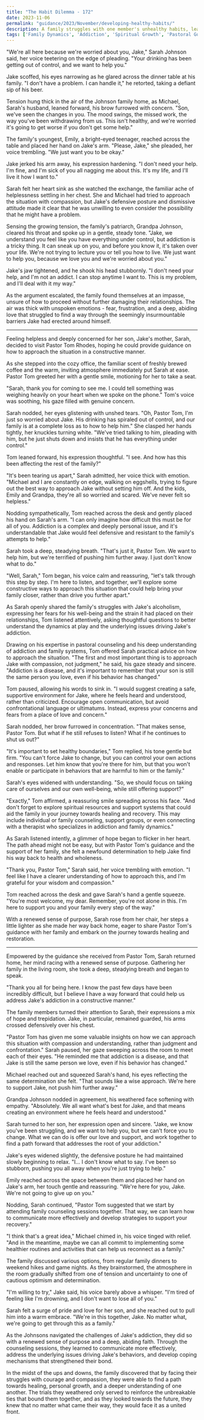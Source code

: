 ```yaml
---
title: "The Habit Dilemma - 172"
date: 2023-11-06
permalink: "guidance/2023/November/developing-healthy-habits/"
description: A family struggles with one member's unhealthy habits, leading them to seek guidance from Pastor Tom Rhodes on how to address the issue in a way that strengthens their relationships and helps the individual find a path to wellness.
tags: ['Family Dynamics', 'Addiction', 'Spiritual Growth', 'Pastoral Guidance']
---
```

"We're all here because we're worried about you, Jake," Sarah Johnson said, her voice teetering on the edge of pleading. "Your drinking has been getting out of control, and we want to help you."

Jake scoffed, his eyes narrowing as he glared across the dinner table at his family. "I don't have a problem. I can handle it," he retorted, taking a defiant sip of his beer.

Tension hung thick in the air of the Johnson family home, as Michael, Sarah's husband, leaned forward, his brow furrowed with concern. "Son, we've seen the changes in you. The mood swings, the missed work, the way you've been withdrawing from us. This isn't healthy, and we're worried it's going to get worse if you don't get some help."

The family's youngest, Emily, a bright-eyed teenager, reached across the table and placed her hand on Jake's arm. "Please, Jake," she pleaded, her voice trembling. "We just want you to be okay."

Jake jerked his arm away, his expression hardening. "I don't need your help. I'm fine, and I'm sick of you all nagging me about this. It's my life, and I'll live it how I want to."

Sarah felt her heart sink as she watched the exchange, the familiar ache of helplessness settling in her chest. She and Michael had tried to approach the situation with compassion, but Jake's defensive posture and dismissive attitude made it clear that he was unwilling to even consider the possibility that he might have a problem.

Sensing the growing tension, the family's patriarch, Grandpa Johnson, cleared his throat and spoke up in a gentle, steady tone. "Jake, we understand you feel like you have everything under control, but addiction is a tricky thing. It can sneak up on you, and before you know it, it's taken over your life. We're not trying to lecture you or tell you how to live. We just want to help you, because we love you and we're worried about you."

Jake's jaw tightened, and he shook his head stubbornly. "I don't need your help, and I'm not an addict. I can stop anytime I want to. This is my problem, and I'll deal with it my way."

As the argument escalated, the family found themselves at an impasse, unsure of how to proceed without further damaging their relationships. The air was thick with unspoken emotions - fear, frustration, and a deep, abiding love that struggled to find a way through the seemingly insurmountable barriers Jake had erected around himself.

***

Feeling helpless and deeply concerned for her son, Jake's mother, Sarah, decided to visit Pastor Tom Rhodes, hoping he could provide guidance on how to approach the situation in a constructive manner.

As she stepped into the cozy office, the familiar scent of freshly brewed coffee and the warm, inviting atmosphere immediately put Sarah at ease. Pastor Tom greeted her with a gentle smile, motioning for her to take a seat.

"Sarah, thank you for coming to see me. I could tell something was weighing heavily on your heart when we spoke on the phone." Tom's voice was soothing, his gaze filled with genuine concern.

Sarah nodded, her eyes glistening with unshed tears. "Oh, Pastor Tom, I'm just so worried about Jake. His drinking has spiraled out of control, and our family is at a complete loss as to how to help him." She clasped her hands tightly, her knuckles turning white. "We've tried talking to him, pleading with him, but he just shuts down and insists that he has everything under control."

Tom leaned forward, his expression thoughtful. "I see. And how has this been affecting the rest of the family?"

"It's been tearing us apart," Sarah admitted, her voice thick with emotion. "Michael and I are constantly on edge, walking on eggshells, trying to figure out the best way to approach Jake without setting him off. And the kids, Emily and Grandpa, they're all so worried and scared. We've never felt so helpless."

Nodding sympathetically, Tom reached across the desk and gently placed his hand on Sarah's arm. "I can only imagine how difficult this must be for all of you. Addiction is a complex and deeply personal issue, and it's understandable that Jake would feel defensive and resistant to the family's attempts to help."

Sarah took a deep, steadying breath. "That's just it, Pastor Tom. We want to help him, but we're terrified of pushing him further away. I just don't know what to do."

"Well, Sarah," Tom began, his voice calm and reassuring, "let's talk through this step by step. I'm here to listen, and together, we'll explore some constructive ways to approach this situation that could help bring your family closer, rather than drive you further apart."

As Sarah openly shared the family's struggles with Jake's alcoholism, expressing her fears for his well-being and the strain it had placed on their relationships, Tom listened attentively, asking thoughtful questions to better understand the dynamics at play and the underlying issues driving Jake's addiction.

Drawing on his expertise in pastoral counseling and his deep understanding of addiction and family systems, Tom offered Sarah practical advice on how to approach the situation. "The first and most important thing is to approach Jake with compassion, not judgment," he said, his gaze steady and sincere. "Addiction is a disease, and it's important to remember that your son is still the same person you love, even if his behavior has changed."

Tom paused, allowing his words to sink in. "I would suggest creating a safe, supportive environment for Jake, where he feels heard and understood, rather than criticized. Encourage open communication, but avoid confrontational language or ultimatums. Instead, express your concerns and fears from a place of love and concern."

Sarah nodded, her brow furrowed in concentration. "That makes sense, Pastor Tom. But what if he still refuses to listen? What if he continues to shut us out?"

"It's important to set healthy boundaries," Tom replied, his tone gentle but firm. "You can't force Jake to change, but you can control your own actions and responses. Let him know that you're there for him, but that you won't enable or participate in behaviors that are harmful to him or the family."

Sarah's eyes widened with understanding. "So, we should focus on taking care of ourselves and our own well-being, while still offering support?"

"Exactly," Tom affirmed, a reassuring smile spreading across his face. "And don't forget to explore spiritual resources and support systems that could aid the family in your journey towards healing and recovery. This may include individual or family counseling, support groups, or even connecting with a therapist who specializes in addiction and family dynamics."

As Sarah listened intently, a glimmer of hope began to flicker in her heart. The path ahead might not be easy, but with Pastor Tom's guidance and the support of her family, she felt a newfound determination to help Jake find his way back to health and wholeness.

"Thank you, Pastor Tom," Sarah said, her voice trembling with emotion. "I feel like I have a clearer understanding of how to approach this, and I'm grateful for your wisdom and compassion."

Tom reached across the desk and gave Sarah's hand a gentle squeeze. "You're most welcome, my dear. Remember, you're not alone in this. I'm here to support you and your family every step of the way."

With a renewed sense of purpose, Sarah rose from her chair, her steps a little lighter as she made her way back home, eager to share Pastor Tom's guidance with her family and embark on the journey towards healing and restoration.

***

Empowered by the guidance she received from Pastor Tom, Sarah returned home, her mind racing with a renewed sense of purpose. Gathering her family in the living room, she took a deep, steadying breath and began to speak.

"Thank you all for being here. I know the past few days have been incredibly difficult, but I believe I have a way forward that could help us address Jake's addiction in a constructive manner."

The family members turned their attention to Sarah, their expressions a mix of hope and trepidation. Jake, in particular, remained guarded, his arms crossed defensively over his chest.

"Pastor Tom has given me some valuable insights on how we can approach this situation with compassion and understanding, rather than judgment and confrontation." Sarah paused, her gaze sweeping across the room to meet each of their eyes. "He reminded me that addiction is a disease, and that Jake is still the same person we love, even if his behavior has changed."

Michael reached out and squeezed Sarah's hand, his eyes reflecting the same determination she felt. "That sounds like a wise approach. We're here to support Jake, not push him further away."

Grandpa Johnson nodded in agreement, his weathered face softening with empathy. "Absolutely. We all want what's best for Jake, and that means creating an environment where he feels heard and understood."

Sarah turned to her son, her expression open and sincere. "Jake, we know you've been struggling, and we want to help you, but we can't force you to change. What we can do is offer our love and support, and work together to find a path forward that addresses the root of your addiction."

Jake's eyes widened slightly, the defensive posture he had maintained slowly beginning to relax. "I... I don't know what to say. I've been so stubborn, pushing you all away when you're just trying to help."

Emily reached across the space between them and placed her hand on Jake's arm, her touch gentle and reassuring. "We're here for you, Jake. We're not going to give up on you."

Nodding, Sarah continued, "Pastor Tom suggested that we start by attending family counseling sessions together. That way, we can learn how to communicate more effectively and develop strategies to support your recovery."

"I think that's a great idea," Michael chimed in, his voice tinged with relief. "And in the meantime, maybe we can all commit to implementing some healthier routines and activities that can help us reconnect as a family."

The family discussed various options, from regular family dinners to weekend hikes and game nights. As they brainstormed, the atmosphere in the room gradually shifted from one of tension and uncertainty to one of cautious optimism and determination.

"I'm willing to try," Jake said, his voice barely above a whisper. "I'm tired of feeling like I'm drowning, and I don't want to lose all of you."

Sarah felt a surge of pride and love for her son, and she reached out to pull him into a warm embrace. "We're in this together, Jake. No matter what, we're going to get through this as a family."

As the Johnsons navigated the challenges of Jake's addiction, they did so with a renewed sense of purpose and a deep, abiding faith. Through the counseling sessions, they learned to communicate more effectively, address the underlying issues driving Jake's behaviors, and develop coping mechanisms that strengthened their bond.

In the midst of the ups and downs, the family discovered that by facing their struggles with courage and compassion, they were able to find a path towards healing, personal growth, and a deeper understanding of one another. The trials they weathered only served to reinforce the unbreakable ties that bound them together, and as they looked towards the future, they knew that no matter what came their way, they would face it as a united front.

